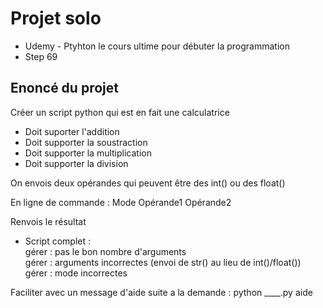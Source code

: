 # Projet solo

- Udemy - Ptyhton le cours ultime pour débuter la programmation 
- Step 69

## Enoncé du projet 

Créer un script python qui est en fait une calculatrice

- Doit suporter l'addition 
- Doit supporter la soustraction 
- Doit supporter la multiplication
- Doit supporter la division 

On envois deux opérandes qui peuvent être des int() ou des float()

En ligne de commande : 
Mode Opérande1 Opérande2 

Renvois le résultat 

- Script complet :   
gérer : pas le bon nombre d'arguments   
gérer : arguments incorrectes (envoi de str() au lieu de int()/float())  
gérer : mode incorrectes

Faciliter avec un message d'aide suite a la demande : python ____.py aide
